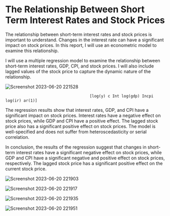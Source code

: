 # The Relationship Between Short Term Interest Rates and Stock Prices

The relationship between short-term interest rates and stock prices is important to understand. Changes in the interest rate can have a significant impact on stock prices. In this report, I will use an econometric model to examine this relationship.

I will use a multiple regression model to examine the relationship between short-term interest rates, GDP, CPI, and stock prices. I will also include lagged values of the stock price to capture the dynamic nature of the relationship.

![Screenshot 2023-06-20 221528](https://github.com/MitsuSarkar/The-Relationship-Between-Short-Term-Interest-Rates-and-Stock-Prices/assets/137225605/064c573d-bb26-4432-98dd-245ed9340f73)


                      
                                         [log(y) c Int log(gdp) Incpi log(ir) ar(1)]

The regression results show that interest rates, GDP, and CPI have a significant impact on stock prices. Interest rates have a negative effect on stock prices, while GDP and CPI have a positive effect. The lagged stock price also has a significant positive effect on stock prices. The model is well-specified and does not suffer from heteroscedasticity or serial correlation.

In conclusion, the results of the regression suggest that changes in short-term interest rates have a significant negative effect on stock prices, while GDP and CPI have a significant negative and positive effect on stock prices, respectively. The lagged stock price has a significant positive effect on the current stock price.


![Screenshot 2023-06-20 221903](https://github.com/MitsuSarkar/The-Relationship-Between-Short-Term-Interest-Rates-and-Stock-Prices/assets/137225605/3d4bc16e-658b-417a-a5a4-06508aea70ea)

![Screenshot 2023-06-20 221917](https://github.com/MitsuSarkar/The-Relationship-Between-Short-Term-Interest-Rates-and-Stock-Prices/assets/137225605/2f064089-a517-4059-acf0-fa579aae76f1)

![Screenshot 2023-06-20 221935](https://github.com/MitsuSarkar/The-Relationship-Between-Short-Term-Interest-Rates-and-Stock-Prices/assets/137225605/745e876d-8731-49ee-939b-b6712ca706f2)

![Screenshot 2023-06-20 221951](https://github.com/MitsuSarkar/The-Relationship-Between-Short-Term-Interest-Rates-and-Stock-Prices/assets/137225605/fcbdc0b0-f6de-4a97-b11b-ef163b506d41)
